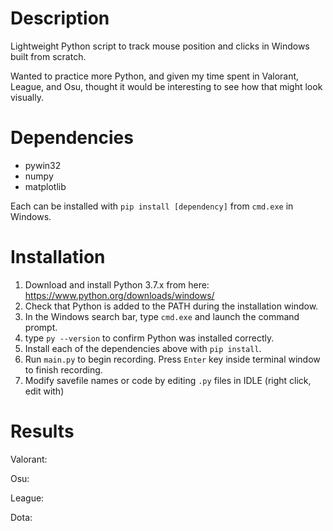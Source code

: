 # Description
Lightweight Python script to track mouse position and clicks in Windows built from scratch.

Wanted to practice more Python, and given my time spent in Valorant, League, and Osu, thought it would be interesting to see how that might look visually.

# Dependencies
- pywin32
- numpy
- matplotlib

Each can be installed with ```pip install [dependency]``` from ```cmd.exe``` in Windows.

# Installation
1. Download and install Python 3.7.x from here: https://www.python.org/downloads/windows/
2. Check that Python is added to the PATH during the installation window.
3. In the Windows search bar, type ```cmd.exe``` and launch the command prompt.
4. type ```py --version``` to confirm Python was installed correctly.
5. Install each of the dependencies above with ```pip install```.
6. Run ```main.py``` to begin recording. Press ```Enter``` key inside terminal window to finish recording. 
7. Modify savefile names or code by editing ```.py``` files in IDLE (right click, edit with)

# Results
Valorant:

Osu:

League:

Dota:

